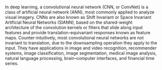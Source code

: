 In deep learning, a convolutional neural network (CNN, or ConvNet) is a class of artificial neural network (ANN), most commonly applied to analyze visual imagery. 
CNNs are also known as Shift Invariant or Space Invariant Artificial Neural Networks (SIANN), based on the shared-weight architecture of the convolution kernels or 
filters that slide along input features and provide translation-equivariant responses known as feature maps. Counter-intuitively, most convolutional neural networks are 
not invariant to translation, due to the downsampling operation they apply to the input. They have applications in image and video recognition, recommender systems, 
image classification, image segmentation, medical image analysis, natural language processing, brain–computer interfaces, and financial time series.

